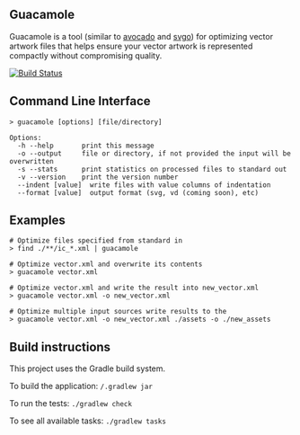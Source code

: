## Guacamole

Guacamole is a tool (similar to [avocado](https://github.com/alexjlockwood/avocado) and [svgo](https://github.com/svg/svgo)) for optimizing vector artwork files that helps ensure your vector artwork is represented compactly without compromising quality.

[![Build Status](https://github.com/jzbrooks/guacamole/workflows/build/badge.svg)](https://github.com/jzbrooks/guacamole/actions?workflow=build)

## Command Line Interface

```
> guacamole [options] [file/directory]

Options:
  -h --help       print this message
  -o --output     file or directory, if not provided the input will be overwritten
  -s --stats      print statistics on processed files to standard out
  -v --version    print the version number
  --indent [value]  write files with value columns of indentation
  --format [value]  output format (svg, vd (coming soon), etc)  
```

## Examples

```
# Optimize files specified from standard in
> find ./**/ic_*.xml | guacamole

# Optimize vector.xml and overwrite its contents
> guacamole vector.xml

# Optimize vector.xml and write the result into new_vector.xml
> guacamole vector.xml -o new_vector.xml

# Optimize multiple input sources write results to the
> guacamole vector.xml -o new_vector.xml ./assets -o ./new_assets
```

## Build instructions

This project uses the Gradle build system.

To build the application: `/.gradlew jar`

To run the tests: `./gradlew check`

To see all available tasks: `./gradlew tasks`
